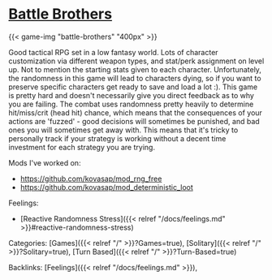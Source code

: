 # [Battle Brothers](http://battlebrothersgame.com/)

{{< game-img "battle-brothers" "400px" >}}

Good tactical RPG set in a low fantasy world.
Lots of character customization via different weapon types, and stat/perk
assignment on level up.
Not to mention the starting stats given to each character.
Unfortunately, the randomness in this game will lead to characters dying, so if
you want to preserve specific characters get ready to save and load a lot :).
This game is pretty hard and doesn't necessarily give you direct feedback as to
why you are failing.
The combat uses randomness pretty heavily to determine hit/miss/crit (head hit)
chance, which means that the consequences of your actions are 'fuzzed' - good
decisions will sometimes be punished, and bad ones you will sometimes get away
with.
This means that it's tricky to personally track if your strategy is working
without a decent time investment for each strategy you are trying.

Mods I've worked on:

 - https://github.com/kovasap/mod_rng_free
 - https://github.com/kovasap/mod_deterministic_loot

Feelings: 

  - [Reactive Randomness Stress]({{< relref "/docs/feelings.md" >}}#reactive-randomness-stress)

Categories: [Games]({{< relref "/" >}}?Games=true),
[Solitary]({{< relref "/" >}}?Solitary=true),
[Turn Based]({{< relref "/" >}}?Turn-Based=true)

Backlinks: [Feelings]({{< relref "/docs/feelings.md" >}}), 
